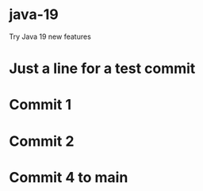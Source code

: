 # java-19
Try Java 19 new features

# Just a line for a test commit
# Commit 1
# Commit 2
# Commit 4 to main